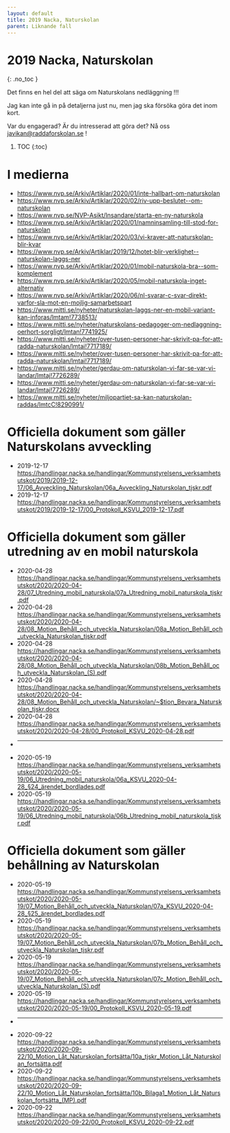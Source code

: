 ```yaml
---
layout: default
title: 2019 Nacka, Naturskolan
parent: Liknande fall
---
```


# 2019 Nacka, Naturskolan
{: .no_toc }

Det finns en hel del att säga om Naturskolans nedläggning !!!

Jag kan inte gå in på detaljerna just nu, men jag ska försöka göra det inom kort.

Var du engagerad? Är du intresserad att göra det? Nå oss javikan@raddaforskolan.se !


1. TOC
{:toc}


# I medierna

* https://www.nvp.se/Arkiv/Artiklar/2020/01/inte-hallbart-om-naturskolan
* https://www.nvp.se/Arkiv/Artiklar/2020/02/riv-upp-beslutet--om-naturskolan
* https://www.nvp.se/NVP-Asikt/Insandare/starta-en-ny-naturskola
* https://www.nvp.se/Arkiv/Artiklar/2020/01/namninsamling-till-stod-for-naturskolan
* https://www.nvp.se/Arkiv/Artiklar/2020/03/vi-kraver-att-naturskolan-blir-kvar
* https://www.nvp.se/Arkiv/Artiklar/2019/12/hotet-blir-verklighet--naturskolan-laggs-ner
* https://www.nvp.se/Arkiv/Artiklar/2020/01/mobil-naturskola-bra--som-komplement
* https://www.nvp.se/Arkiv/Artiklar/2020/05/mobil-naturskola-inget-alternativ
* https://www.nvp.se/Arkiv/Artiklar/2020/06/nl-svarar-c-svar-direkt-varfor-sla-mot-en-mojlig-samarbetspart
* https://www.mitti.se/nyheter/naturskolan-laggs-ner-en-mobil-variant-kan-inforas/lmtam!7738513/
* https://www.mitti.se/nyheter/naturskolans-pedagoger-om-nedlaggning-oerhort-sorgligt/lmtan!7741925/
* https://www.mitti.se/nyheter/over-tusen-personer-har-skrivit-pa-for-att-radda-naturskolan/lmtai!7717189/
* https://www.mitti.se/nyheter/over-tusen-personer-har-skrivit-pa-for-att-radda-naturskolan/lmtai!7717189/
* https://www.mitti.se/nyheter/gerdau-om-naturskolan-vi-far-se-var-vi-landar/lmtaj!7726289/
* https://www.mitti.se/nyheter/gerdau-om-naturskolan-vi-far-se-var-vi-landar/lmtaj!7726289/
* https://www.mitti.se/nyheter/miljopartiet-sa-kan-naturskolan-raddas/lmtcC!8290991/


# Officiella dokument som gäller Naturskolans avveckling

* 2019-12-17 https://handlingar.nacka.se/handlingar/Kommunstyrelsens_verksamhetsutskot/2019/2019-12-17/06_Avveckling_Naturskolan/06a_Avveckling_Naturskolan_tjskr.pdf
* 2019-12-17 https://handlingar.nacka.se/handlingar/Kommunstyrelsens_verksamhetsutskot/2019/2019-12-17/00_Protokoll_KSVU_2019-12-17.pdf

# Officiella dokument som gäller utredning av en mobil naturskola

* 2020-04-28 https://handlingar.nacka.se/handlingar/Kommunstyrelsens_verksamhetsutskot/2020/2020-04-28/07_Utredning_mobil_naturskola/07a_Utredning_mobil_naturskola_tjskr.pdf
* 2020-04-28 https://handlingar.nacka.se/handlingar/Kommunstyrelsens_verksamhetsutskot/2020/2020-04-28/08_Motion_Behåll_och_utveckla_Naturskolan/08a_Motion_Behåll_och_utveckla_Naturskolan_tjskr.pdf
* 2020-04-28 https://handlingar.nacka.se/handlingar/Kommunstyrelsens_verksamhetsutskot/2020/2020-04-28/08_Motion_Behåll_och_utveckla_Naturskolan/08b_Motion_Behåll_och_utveckla_Naturskolan_(S).pdf
* 2020-04-28 https://handlingar.nacka.se/handlingar/Kommunstyrelsens_verksamhetsutskot/2020/2020-04-28/08_Motion_Behåll_och_utveckla_Naturskolan/~$tion_Bevara_Naturskolan_tjskr.docx
* 2020-04-28 https://handlingar.nacka.se/handlingar/Kommunstyrelsens_verksamhetsutskot/2020/2020-04-28/00_Protokoll_KSVU_2020-04-28.pdf
* ---
* 2020-05-19 https://handlingar.nacka.se/handlingar/Kommunstyrelsens_verksamhetsutskot/2020/2020-05-19/06_Utredning_mobil_naturskola/06a_KSVU_2020-04-28_§24_ärendet_bordlades.pdf
* 2020-05-19 https://handlingar.nacka.se/handlingar/Kommunstyrelsens_verksamhetsutskot/2020/2020-05-19/06_Utredning_mobil_naturskola/06b_Utredning_mobil_naturskola_tjskr.pdf

# Officiella dokument som gäller behållning av Naturskolan

* 2020-05-19 https://handlingar.nacka.se/handlingar/Kommunstyrelsens_verksamhetsutskot/2020/2020-05-19/07_Motion_Behåll_och_utveckla_Naturskolan/07a_KSVU_2020-04-28_§25_ärendet_bordlades.pdf
* 2020-05-19 https://handlingar.nacka.se/handlingar/Kommunstyrelsens_verksamhetsutskot/2020/2020-05-19/07_Motion_Behåll_och_utveckla_Naturskolan/07b_Motion_Behåll_och_utveckla_Naturskolan_tjskr.pdf
* 2020-05-19 https://handlingar.nacka.se/handlingar/Kommunstyrelsens_verksamhetsutskot/2020/2020-05-19/07_Motion_Behåll_och_utveckla_Naturskolan/07c_Motion_Behåll_och_utveckla_Naturskolan_(S).pdf
* 2020-05-19 https://handlingar.nacka.se/handlingar/Kommunstyrelsens_verksamhetsutskot/2020/2020-05-19/00_Protokoll_KSVU_2020-05-19.pdf
* ---
* 2020-09-22 https://handlingar.nacka.se/handlingar/Kommunstyrelsens_verksamhetsutskot/2020/2020-09-22/10_Motion_Låt_Naturskolan_fortsätta/10a_tjskr_Motion_Låt_Naturskolan_fortsätta.pdf
* 2020-09-22 https://handlingar.nacka.se/handlingar/Kommunstyrelsens_verksamhetsutskot/2020/2020-09-22/10_Motion_Låt_Naturskolan_fortsätta/10b_Bilaga1_Motion_Låt_Naturskolan_fortsätta_(MP).pdf
* 2020-09-22 https://handlingar.nacka.se/handlingar/Kommunstyrelsens_verksamhetsutskot/2020/2020-09-22/00_Protokoll_KSVU_2020-09-22.pdf
